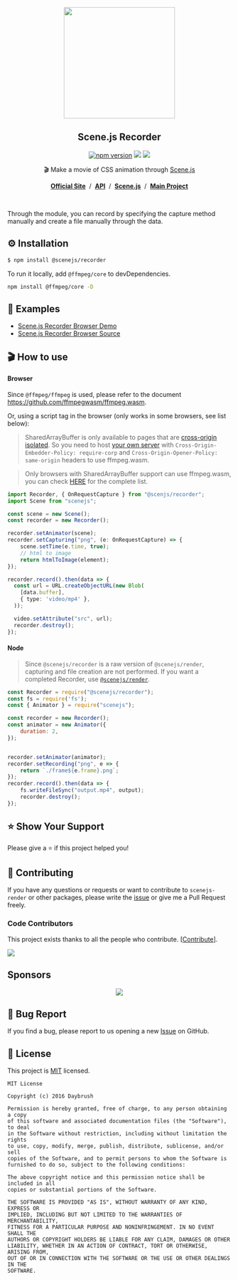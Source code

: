 
<p align="middle"><img src="https://daybrush.com/scenejs/images/clapperboard.png" width="250"/></p>
<h2 align="middle">Scene.js Recorder</h2>
<p align="middle">
<a href="https://www.npmjs.com/package/@scenejs/recorder" target="_blank"><img src="https://img.shields.io/npm/v/@scenejs/recorder.svg?style=flat-square&color=007acc&label=version" alt="npm version" /></a>
<img src="https://img.shields.io/badge/language-typescript-blue.svg?style=flat-square"/>
<a href="https://github.com/daybrush/scenejs/blob/master/LICENSE" target="_blank"><img src="https://img.shields.io/github/license/daybrush/scenejs.svg?style=flat-square&label=license&color=08CE5D"/></a>
</p>


<p align="middle">🎬 Make a movie of CSS animation through <a href="https://github.com/daybrush/scenejs">Scene.js</a></p>


<p align="middle"><a href="https://daybrush.com/scenejs-render"><strong>Official Site</strong></a> &nbsp;/&nbsp; <a href="https://daybrush.com/scenejs-render/release/latest/doc"><strong>API</strong></a> &nbsp;/&nbsp; <a href="https://github.com/daybrush/scenejs"><strong>Scene.js</strong></a> &nbsp;/&nbsp; <a href="https://github.com/daybrush/scena"><strong>Main Project</strong></a></p>
<br/>

Through the module, you can record by specifying the capture method manually and create a file manually through the data.

## ⚙️ Installation
```bash
$ npm install @scenejs/recorder
```
To run it locally, add `@ffmpeg/core` to devDependencies.

```bash
npm install @ffmpeg/core -D
```

## 🚀 Examples
* [Scene.js Recorder Browser Demo](https://scenejs-render-demo.netlify.app)
* [Scene.js Recorder Browser Source](https://github.com/daybrush/scenejs-render/tree/master/packages/recorder-react-demo)

## 🎬 How to use
#### Browser

Since `@ffmpeg/ffmpeg` is used, please refer to the document https://github.com/ffmpegwasm/ffmpeg.wasm.

Or, using a script tag in the browser (only works in some browsers, see list below):

> SharedArrayBuffer is only available to pages that are [cross-origin isolated](https://developer.chrome.com/blog/enabling-shared-array-buffer/#cross-origin-isolation). So you need to host [your own server](https://github.com/ffmpegwasm/ffmpegwasm.github.io/blob/main/server/server.js) with `Cross-Origin-Embedder-Policy: require-corp` and `Cross-Origin-Opener-Policy: same-origin` headers to use ffmpeg.wasm.


> Only browsers with SharedArrayBuffer support can use ffmpeg.wasm, you can check [HERE](https://caniuse.com/sharedarraybuffer) for the complete list.


```ts
import Recorder, { OnRequestCapture } from "@scenjs/recorder";
import Scene from "scenejs";

const scene = new Scene();
const recorder = new Recorder();

recorder.setAnimator(scene);
recorder.setCapturing("png", (e: OnRequestCapture) => {
    scene.setTime(e.time, true);
    // html to image
    return htmlToImage(element);
});

recorder.record().then(data => {
  const url = URL.createObjectURL(new Blob(
    [data.buffer],
    { type: 'video/mp4' },
  ));

  video.setAttribute("src", url);
  recorder.destroy();
});
```

#### Node

> Since `@scenejs/recorder` is a raw version of `@scenejs/render`, capturing and file creation are not performed.
If you want a completed Recorder, use [`@scenejs/render`](https://github.com/daybrush/scenejs-render/tree/master/packages/render).


```js
const Recorder = require("@scenejs/recorder");
const fs = require('fs');
const { Animator } = require("scenejs");

const recorder = new Recorder();
const animator = new Animator({
    duration: 2,
});


recorder.setAnimator(animator);
recorder.setRecording("png", e => {
    return `./frame${e.frame}.png`;
});
recorder.record().then(data => {
    fs.writeFileSync("output.mp4", output);
    recorder.destroy();
});
```


## ⭐️ Show Your Support
Please give a ⭐️ if this project helped you!


## 👏 Contributing

If you have any questions or requests or want to contribute to `scenejs-render` or other packages, please write the [issue](https://github.com/daybrush/scenejs-render/issues) or give me a Pull Request freely.


### Code Contributors

This project exists thanks to all the people who contribute. [[Contribute](CONTRIBUTING.md)].

<a href="https://github.com/daybrush/scenejs-render/graphs/contributors">
  <img src="https://contrib.rocks/image?repo=daybrush/scenejs-render" />
</a>


## Sponsors
<p align="center">
	<a href="https://daybrush.com/sponsors/sponsors.svg">
		<img src="https://daybrush.com/sponsors/sponsors.svg"/>
	</a>
</p>


## 🐞 Bug Report

If you find a bug, please report to us opening a new [Issue](https://github.com/daybrush/scenejs-render/issues) on GitHub.



## 📝 License

This project is [MIT](https://github.com/daybrush/scenejs-render/blob/master/LICENSE) licensed.

```
MIT License

Copyright (c) 2016 Daybrush

Permission is hereby granted, free of charge, to any person obtaining a copy
of this software and associated documentation files (the "Software"), to deal
in the Software without restriction, including without limitation the rights
to use, copy, modify, merge, publish, distribute, sublicense, and/or sell
copies of the Software, and to permit persons to whom the Software is
furnished to do so, subject to the following conditions:

The above copyright notice and this permission notice shall be included in all
copies or substantial portions of the Software.

THE SOFTWARE IS PROVIDED "AS IS", WITHOUT WARRANTY OF ANY KIND, EXPRESS OR
IMPLIED, INCLUDING BUT NOT LIMITED TO THE WARRANTIES OF MERCHANTABILITY,
FITNESS FOR A PARTICULAR PURPOSE AND NONINFRINGEMENT. IN NO EVENT SHALL THE
AUTHORS OR COPYRIGHT HOLDERS BE LIABLE FOR ANY CLAIM, DAMAGES OR OTHER
LIABILITY, WHETHER IN AN ACTION OF CONTRACT, TORT OR OTHERWISE, ARISING FROM,
OUT OF OR IN CONNECTION WITH THE SOFTWARE OR THE USE OR OTHER DEALINGS IN THE
SOFTWARE.
```
